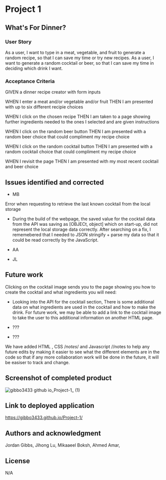 # Project 1

## What's For Dinner?

### User Story

As a user, I want to type in a meat, vegetable, and fruit to generate a random recipe, so that I can save my time or try new recipes.
As a user, I want to generate a random cocktail or beer, so that I can save my time in deciding which drink I want.

### Acceptance Criteria

GIVEN a dinner recipe creator with form inputs

WHEN I enter a meat and/or vegetable and/or fruit
THEN I am presented with up to six different recipie choices

WHEN I click on the chosen recipe
THEN I am taken to a page showing further ingredients needed to the ones I selected and are given instructions

WHEN I click on the random beer button
THEN I am presented with a random beer choice that could compliment my recipe choice

WHEN I click on the random cocktail button
THEN I am presented with a random cocktail choice that could compliment my recipe choice

WHEN I revisit the page
THEN I am presented with my most recent cocktail and beer choice

## Issues identified and corrected

- MB

Error when requesting to retrieve the last known cocktail from the local storage
- During the build of the webpage, the saved value for the cocktail data from the API was saving as [OBJECt, object] which on start-up, did not represent the local storage data correctly. After searching on a fix, I rememebered that I needed to JSON stringify + parse my data so that it could be read correctly by the JavaScript. 

- AA
- JL 

## Future work

Clicking on the cocktail image sends you to the page showing you how to create the cocktail and what ingredients you will need:
 - Looking into the API for the cocktail section, There is some additional data on what ingredients are used in the cocktail and how to make the drink. For future work, we may be able to add a link to the cocktail image to take the user to this additional information on another HTML page.

- ???
- ???

We have added HTML <!--notes-->, CSS /*notes*/ and Javascript //notes to help any future edits by making it easier to see what the different elements are in the code so that if any more collaboration work will be done in the future, it will be easiser to track and change.

## Screenshot of completed product

![gibbo3433 github io_Project-1_ (1)](https://user-images.githubusercontent.com/113479774/201734437-04edccb7-4133-4aac-8f83-87978f78d7f5.png)

## Link to deployed application

https://gibbo3433.github.io/Project-1/

## Authors and acknowledgment

Jordan Gibbs, Jihong Lu, Mikaaeel Boksh, Ahmed Amar,

## License

N/A
